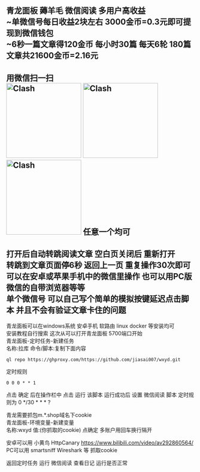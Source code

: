 青龙面板 薅羊毛 微信阅读 多用户高收益<br>
~单微信号每日收益2块左右 3000金币=0.3元即可提现到微信钱包<br>
~6秒一篇文章得120金币 每小时30篇 每天6轮 180篇文章共21600金币=2.16元<br>
--
用微信扫一扫 <br>
<img src="https://github.com/jiasai007/wxyd/blob/e9dfdf7afdc486f0bb7b9021926e010c588056fb/1.png" alt="Clash" width="200">
<img src="https://github.com/jiasai007/wxyd/blob/e9dfdf7afdc486f0bb7b9021926e010c588056fb/2.png" alt="Clash" width="200">
<img src="https://github.com/jiasai007/wxyd/blob/e9dfdf7afdc486f0bb7b9021926e010c588056fb/3.png" alt="Clash" width="200">
任意一个均可<br>
--
打开后自动转跳阅读文章 空白页关闭后 重新打开 <br>
转跳到文章页面停6秒 返回上一页 重复操作30次即可 <br>
可以在安卓或苹果手机中的微信里操作 也可以用PC版微信的自带浏览器等等<br>
单个微信号 可以自己写个简单的模拟按键延迟点击脚本 并且不会有验证文章卡住的问题 
--
青龙面板可以在windows系统 安卓手机 软路由 linux docker 等安装均可 <br>
安装教程自行搜索 这次从可以打开青龙面板 5700端口开始<br>
青龙面板-定时任务-新建任务<br>
名称:拉库 命令/脚本:复制下面内容
```Shell
ql repo https://ghproxy.com/https://github.com/jiasai007/wxyd.git
```
定时规则 
```Shell
0 0 0 * * 1
```
点击 确定 后在操作栏中 点击 运行 该脚本
运行成功后 设置 微信阅读 脚本 定时规则为 0 */30 * * * ? <br>

青龙需要抓包m.*.shop域名下cookie <br>
青龙面板-环境变量-新建变量<br>
名称:wxyd 值:(你抓取的cookie) 点确定 多账户用回车换行隔开<br>

安卓可以用 小黄鸟 HttpCanary  https://www.bilibili.com/video/av292860564/<br> 
PC可以用 smartsniff Wireshark 等 抓取cookie

返回定时任务 运行 微信阅读 查看日记 运行是否正常
